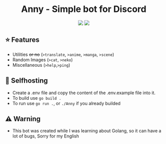 <h1 align="center">Anny - Simple bot for Discord</h1>
<p align="center">
<a href="./issues"><img src="https://img.shields.io/github/issues/ItsClairton/Anny?style=flat-square"></a>
<img src="https://img.shields.io/github/license/ItsClairton/Anny?style=flat-square">
</p>

## ⭐ Features
- Utilities ~~or no~~ (`>translate`, `>anime`, `>manga`, `>scene`)
- Random Images (`>cat`, `>neko`)
- Miscellaneous (`>help`,`>ping`)

## 🚀 Selfhosting
- Create a .env file and copy the content of the .env.example file into it.
- To build use `go build .`
- To run use `go run .`, or `./Anny` if you already builded

## ⚠️ Warning
- This bot was created while I was learning about Golang, so it can have a lot of bugs, Sorry for my English